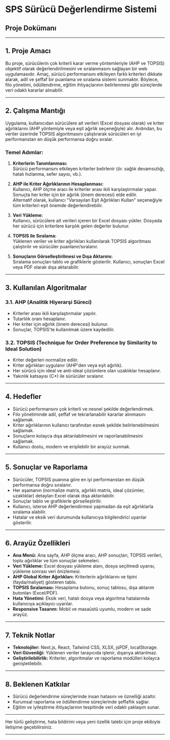 # SPS Sürücü Değerlendirme Sistemi

## Proje Dokümanı

---

## 1. Proje Amacı

Bu proje, sürücülerin çok kriterli karar verme yöntemleriyle (AHP ve TOPSIS) objektif olarak değerlendirilmesini ve sıralanmasını sağlayan bir web uygulamasıdır. Amaç, sürücü performansını etkileyen farklı kriterleri dikkate alarak, adil ve şeffaf bir puanlama ve sıralama sistemi sunmaktır. Böylece, filo yönetimi, ödüllendirme, eğitim ihtiyaçlarının belirlenmesi gibi süreçlerde veri odaklı kararlar alınabilir.

---

## 2. Çalışma Mantığı

Uygulama, kullanıcıdan sürücülere ait verileri (Excel dosyası olarak) ve kriter ağırlıklarını (AHP yöntemiyle veya eşit ağırlık seçeneğiyle) alır. Ardından, bu veriler üzerinde TOPSIS algoritmasını çalıştırarak sürücüleri en iyi performanstan en düşük performansa doğru sıralar.

### Temel Adımlar:
1. **Kriterlerin Tanımlanması:**  
   Sürücü performansını etkileyen kriterler belirlenir (ör. sağlık devamsızlığı, hatalı hızlanma, sefer sayısı, vb.).

2. **AHP ile Kriter Ağırlıklarının Hesaplanması:**  
   Kullanıcı, AHP ölçme aracı ile kriterler arası ikili karşılaştırmalar yapar. Sonuçta her kriter için bir ağırlık (önem derecesi) elde edilir.  
   Alternatif olarak, kullanıcı "Varsayılan Eşit Ağırlıkları Kullan" seçeneğiyle tüm kriterleri eşit önemde değerlendirebilir.

3. **Veri Yükleme:**  
   Kullanıcı, sürücülere ait verileri içeren bir Excel dosyası yükler. Dosyada her sürücü için kriterlere karşılık gelen değerler bulunur.

4. **TOPSIS ile Sıralama:**  
   Yüklenen veriler ve kriter ağırlıkları kullanılarak TOPSIS algoritması çalıştırılır ve sürücüler puanlanır/sıralanır.

5. **Sonuçların Görselleştirilmesi ve Dışa Aktarımı:**  
   Sıralama sonuçları tablo ve grafiklerle gösterilir. Kullanıcı, sonuçları Excel veya PDF olarak dışa aktarabilir.

---

## 3. Kullanılan Algoritmalar

### 3.1. AHP (Analitik Hiyerarşi Süreci)
- Kriterler arası ikili karşılaştırmalar yapılır.
- Tutarlılık oranı hesaplanır.
- Her kriter için ağırlık (önem derecesi) bulunur.
- Sonuçlar, TOPSIS'te kullanılmak üzere kaydedilir.

### 3.2. TOPSIS (Technique for Order Preference by Similarity to Ideal Solution)
- Kriter değerleri normalize edilir.
- Kriter ağırlıkları uygulanır (AHP'den veya eşit ağırlık).
- Her sürücü için ideal ve anti-ideal çözümlere olan uzaklıklar hesaplanır.
- Yakınlık katsayısı (C*) ile sürücüler sıralanır.

---

## 4. Hedefler

- Sürücü performansını çok kriterli ve nesnel şekilde değerlendirmek.
- Filo yönetiminde adil, şeffaf ve tekrarlanabilir kararlar alınmasını sağlamak.
- Kriter ağırlıklarının kullanıcı tarafından esnek şekilde belirlenebilmesini sağlamak.
- Sonuçların kolayca dışa aktarılabilmesini ve raporlanabilmesini sağlamak.
- Kullanıcı dostu, modern ve erişilebilir bir arayüz sunmak.

---

## 5. Sonuçlar ve Raporlama

- Sürücüler, TOPSIS puanına göre en iyi performanstan en düşük performansa doğru sıralanır.
- Her aşamanın (normalize matris, ağırlıklı matris, ideal çözümler, uzaklıklar) detayları Excel olarak dışa aktarılabilir.
- Sonuçlar tablo ve grafiklerle görselleştirilir.
- Kullanıcı, isterse AHP değerlendirmesi yapmadan da eşit ağırlıklarla sıralama alabilir.
- Hatalar ve eksik veri durumunda kullanıcıya bilgilendirici uyarılar gösterilir.

---

## 6. Arayüz Özellikleri

- **Ana Menü:** Ana sayfa, AHP ölçme aracı, AHP sonuçları, TOPSIS verileri, toplu ağırlıklar ve tüm sonuçlar sekmeleri.
- **Veri Yükleme:** Excel dosyası yükleme alanı, dosya seçilmedi uyarısı, yükleme sonrası veri önizlemesi.
- **AHP Global Kriter Ağırlıkları:** Kriterlerin ağırlıklarını ve tipini (fayda/maliyet) gösteren tablo.
- **TOPSIS Sıralaması:** Hesaplama butonu, sonuç tablosu, dışa aktarım butonları (Excel/PDF).
- **Hata Yönetimi:** Eksik veri, hatalı dosya veya algoritma hatalarında kullanıcıya açıklayıcı uyarılar.
- **Responsive Tasarım:** Mobil ve masaüstü uyumlu, modern ve sade arayüz.

---

## 7. Teknik Notlar

- **Teknolojiler:** Next.js, React, Tailwind CSS, XLSX, jsPDF, localStorage.
- **Veri Güvenliği:** Yüklenen veriler tarayıcıda işlenir, dışarıya aktarılmaz.
- **Geliştirilebilirlik:** Kriterler, algoritmalar ve raporlama modülleri kolayca genişletilebilir.

---

## 8. Beklenen Katkılar

- Sürücü değerlendirme süreçlerinde insan hatasını ve öznelliği azaltır.
- Kurumsal raporlama ve ödüllendirme süreçlerinde şeffaflık sağlar.
- Eğitim ve iyileştirme ihtiyaçlarının tespitinde veri odaklı yaklaşım sunar.

---

Her türlü geliştirme, hata bildirimi veya yeni özellik talebi için proje ekibiyle iletişime geçebilirsiniz.

---